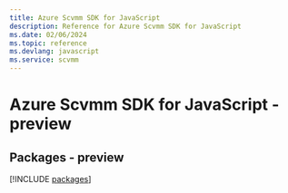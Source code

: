 ```yaml
---
title: Azure Scvmm SDK for JavaScript
description: Reference for Azure Scvmm SDK for JavaScript
ms.date: 02/06/2024
ms.topic: reference
ms.devlang: javascript
ms.service: scvmm
---
```

# Azure Scvmm SDK for JavaScript - preview
## Packages - preview
[!INCLUDE [packages](scvmm-index.md)]